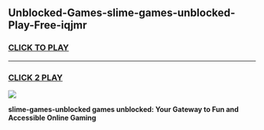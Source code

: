 
## Unblocked-Games-slime-games-unblocked-Play-Free-iqjmr
<h3>
<a href="https://premium76.site?title=slime-games-unblocked&ref=09A">CLICK TO PLAY</a></h3>
<hr>

<h3>
<a href="https://premium76.site?title=slime-games-unblocked&ref=09A">CLICK 2 PLAY</a>
  
</h3>

<a href="https://premium76.site?title=slime-games-unblocked&ref=09A"><img src="https://clearcache.store/games.png"></a>


**slime-games-unblocked games unblocked: Your Gateway to Fun and Accessible Online Gaming**
